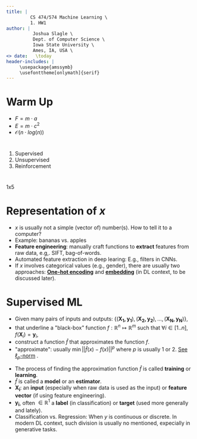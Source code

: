 ```yaml
---
title: | 
         CS 474/574 Machine Learning \
         1. HW1
author: |
          Joshua Slagle \
          Dept. of Computer Science \
          Iowa State University \
          Ames, IA, USA \
<> date:   \today
header-includes: |
     \usepackage{amssymb}
     \usefonttheme[onlymath]{serif}
---
```

# Warm Up

* $F = m\cdot a$
* $E = m \cdot c^2$
* $\mathcal{O}(n \cdot log(n))$

# 

1. Supervised
2. Unsupervised
3. Reinforcement

# 

1x5

# Representation of $x$

- $x$ is usually not a simple (vector of) number(s). How to tell it to a computer? 
- Example: bananas vs. apples
- **Feature engineering**: manually craft functions to **extract** features from raw data, e.g,. SIFT, bag-of-words. 
- Automated feature extraction in deep learing: E.g., filters in CNNs. 
- If $x$ involves categorical values (e.g., gender), there are usually two approaches: [**One-hot encoding**](https://scikit-learn.org/stable/modules/generated/sklearn.preprocessing.OneHotEncoder.html) and [**embedding**]() (in DL context, to be discussed later). 

# Supervised ML
- Given many pairs of inputs and outputs: $\{(\mathbf{X_1, y_1}), (\mathbf{X_2, y_2}), \dots, (\mathbf{X_N, y_N})\}$, 
- that underline a "black-box" function $f:\mathbb{R}^n \mapsto \mathbb{R}^m$ such that $\forall i \in [1..n], f(\mathbf{X}_i)=\mathbf{y}_i$, 
- construct a function $\hat{f}$ that approximates the function $f$. 
- "approximate": usually $\min || \hat{f}(x) - f(x)||^{p}$ where $p$ is usually 1 or 2. [See $\ell_p$-norm](https://en.wikipedia.org/wiki/Norm_(mathematics)) . 
<!-- - In other words, $f$ is a black box. And we need to find $\hat{f}$ that mimick the black box.  -->
- The process of finding the approximation function $\hat{f}$ is called **training** or **learning**. 
 - $\hat{f}$ is called a **model** or an **estimator**. 
- $\mathbf{X_i}$: an **input** (especially when raw data is used as the input) or **feature vector** (if using feature engineering). 
- $\mathbf{y_i}$, often $\in \mathbb{R}^1$ a **label** (in classification) or **target** (used more generally and lately). 
- Classification vs. Regression: When $y$ is continuous or discrete. In modern DL context, such division is usually no mentioned, expecially in generative tasks. 
